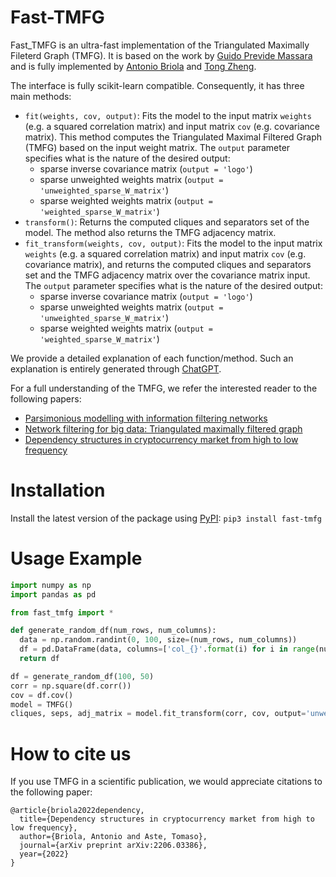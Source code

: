 # Fast-TMFG

Fast_TMFG is an ultra-fast implementation of the Triangulated Maximally Fileterd Graph (TMFG). It is based on the work by [Guido Previde Massara](https://github.com/gprevide/MFCF-Pyton/tree/main/src) and is fully implemented by [Antonio Briola](https://github.com/AntoBr96) and [Tong Zheng](https://github.com/tz1003).

The interface is fully scikit-learn compatible. Consequently, it has three main methods:
- `fit(weights, cov, output)`: Fits the model to the input matrix `weights` (e.g. a squared correlation matrix) and input matrix `cov` (e.g. covariance matrix). This method computes the Triangulated Maximal Filtered Graph (TMFG) based on the input weight matrix. The `output` parameter specifies what is the nature of the desired output:
  - sparse inverse covariance matrix (`output = 'logo'`)
  - sparse unweighted weights matrix (`output = 'unweighted_sparse_W_matrix'`)
  - sparse weighted weights matrix (`output = 'weighted_sparse_W_matrix'`)
- `transform()`: Returns the computed cliques and separators set of the model. The method also returns the TMFG adjacency matrix.
- `fit_transform(weights, cov, output)`: Fits the model to the input matrix `weights` (e.g. a squared correlation matrix) and input matrix `cov` (e.g. covariance matrix), and returns the computed cliques and separators set and the TMFG adjacency matrix over the covariance matrix input. The `output` parameter specifies what is the nature of the desired output:
  - sparse inverse covariance matrix (`output = 'logo'`)
  - sparse unweighted weights matrix (`output = 'unweighted_sparse_W_matrix'`)
  - sparse weighted weights matrix (`output = 'weighted_sparse_W_matrix'`)

We provide a detailed explanation of each function/method. Such an explanation is entirely generated through [ChatGPT](https://chat.openai.com).

For a full understanding of the TMFG, we refer the interested reader to the following papers:
- [Parsimonious modelling with information filtering networks](https://journals.aps.org/pre/pdf/10.1103/PhysRevE.94.062306)
- [Network filtering for big data: Triangulated maximally filtered graph](https://academic.oup.com/comnet/article/5/2/161/2555365)
- [Dependency structures in cryptocurrency market from high to low frequency](https://arxiv.org/pdf/2206.03386.pdf)

# Installation
Install the latest version of the package using [PyPI](https://pypi.org/project/fast-tmfg/):
```pip3 install fast-tmfg```

# Usage Example
```python
import numpy as np
import pandas as pd

from fast_tmfg import *

def generate_random_df(num_rows, num_columns):
  data = np.random.randint(0, 100, size=(num_rows, num_columns))
  df = pd.DataFrame(data, columns=['col_{}'.format(i) for i in range(num_columns)])
  return df

df = generate_random_df(100, 50)
corr = np.square(df.corr())
cov = df.cov()
model = TMFG()
cliques, seps, adj_matrix = model.fit_transform(corr, cov, output='unweighted_sparse_W_matrix')
```

# How to cite us

If you use TMFG in a scientific publication, we would appreciate citations to the following paper:

```
@article{briola2022dependency,
  title={Dependency structures in cryptocurrency market from high to low frequency},
  author={Briola, Antonio and Aste, Tomaso},
  journal={arXiv preprint arXiv:2206.03386},
  year={2022}
}
```
